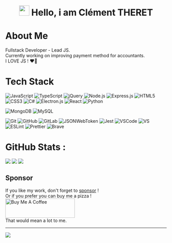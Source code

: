 <div align="center"><h1> <img src="https://raw.githubusercontent.com/TheDudeThatCode/TheDudeThatCode/master/Assets/Hi.gif" width="32px"/> Hello, i am Clément THERET </h1> </div>

# About Me
Fullstack Developer - Lead JS.  
Currently working on improving payment method for accountants.  
I LOVE JS ! ❤️‍🔥


# Tech Stack
![JavaScript](https://img.shields.io/badge/JavaScript-323330?style=for-the-badge&logo=javascript&logoColor=F7DF1E)
![TypeScript](https://img.shields.io/badge/TypeScript-007ACC?style=for-the-badge&logo=typescript&logoColor=white)
![jQuery](https://img.shields.io/badge/jquery-%230769AD.svg?style=for-the-badge&logo=jquery&logoColor=white)
![Node.js ](https://img.shields.io/badge/Node.js-43853D?style=for-the-badge&logo=node.js&logoColor=white)
![Express.js](https://img.shields.io/badge/express.js-%23404d59.svg?style=for-the-badge&logo=express&logoColor=%2361DAFB)
![HTML5](https://img.shields.io/badge/HTML5-E34F26?style=for-the-badge&logo=html5&logoColor=white)
![CSS3](https://img.shields.io/badge/CSS3-1572B6?style=for-the-badge&logo=css3&logoColor=white)
![C#](https://img.shields.io/badge/c%23-%23239120.svg?style=for-the-badge&logo=c-sharp&logoColor=white)
![Electron.js](https://img.shields.io/badge/Electron-191970?style=for-the-badge&logo=Electron&logoColor=white)
![React](https://img.shields.io/badge/react-%2320232a.svg?style=for-the-badge&logo=react&logoColor=%2361DAFB)
![Python](https://img.shields.io/badge/Python-3776AB?style=for-the-badge&logo=python&logoColor=white)

![MongoDB](https://img.shields.io/badge/MongoDB-%234ea94b.svg?style=for-the-badge&logo=mongodb&logoColor=white)
![MySQL](https://img.shields.io/badge/mysql-%2300f.svg?style=for-the-badge&logo=mysql&logoColor=white)

![Git](https://img.shields.io/badge/git-%23F05033.svg?style=for-the-badge&logo=git&logoColor=white)
![GitHub](https://img.shields.io/badge/github-%23121011.svg?style=for-the-badge&logo=github&logoColor=white)
![GitLab](https://img.shields.io/badge/gitlab-%23181717.svg?style=for-the-badge&logo=gitlab&logoColor=white)
![JSONWebToken](https://img.shields.io/badge/json%20web%20tokens-323330?style=for-the-badge&logo=json-web-tokens&logoColor=pink)
![Jest](https://img.shields.io/badge/Jest-323330?style=for-the-badge&logo=Jest&logoColor=white)
![VSCode](https://img.shields.io/badge/Visual_Studio_Code-0078D4?style=for-the-badge&logo=visual%20studio%20code&logoColor=white)
![VS](https://img.shields.io/badge/Visual_Studio-5C2D91?style=for-the-badge&logo=visual%20studio&logoColor=white)
![ESLint](https://img.shields.io/badge/eslint-3A33D1?style=for-the-badge&logo=eslint&logoColor=white)
![Prettier](https://img.shields.io/badge/prettier-1A2C34?style=for-the-badge&logo=prettier&logoColor=F7BA3E)
![Brave](https://img.shields.io/badge/Brave-FF1B2D?style=for-the-badge&logo=Brave&logoColor=white)

# GitHub Stats :
![](https://github-readme-stats.vercel.app/api?username=Clemix37&hide_border=false&include_all_commits=false&count_private=false)
![](https://github-readme-streak-stats.herokuapp.com/?user=Clemix37&hide_border=false)
![](https://github-readme-stats.vercel.app/api/top-langs/?username=Clemix37&hide_border=false&include_all_commits=false&count_private=false&layout=compact)

## Sponsor

If you like my work, don't forget to [sponsor](https://github.com/sponsors/Clemix37) !  
Or if you prefer you can buy me a pizza !  
<a href="https://www.buymeacoffee.com/h4ckw1s3r" target="_blank"><img src="https://cdn.buymeacoffee.com/buttons/v2/default-yellow.png" alt="Buy Me A Coffee" style="height: 60px !important;width: 217px !important;" ></a>  
That would mean a lot to me.

---
[![](https://visitcount.itsvg.in/api?id=Clemix37&icon=0&color=0)](https://visitcount.itsvg.in)

